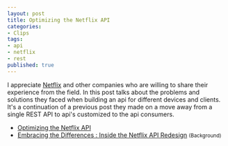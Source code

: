 ```yaml
---
layout: post
title: Optimizing the Netflix API
categories:
- Clips
tags:
- api
- netflix
- rest
published: true
---
```

I appreciate <a href="http://techblog.netflix.com/">Netflix</a> and other companies who are willing to share their experience from the field. In this post talks about the problems and solutions they faced when building an api for different devices and clients. It's a continuation of a previous post they made on a move away from a single REST API to api's customized to the api consumers.

* <a href="http://techblog.netflix.com/2013/01/optimizing-netflix-api.html">Optimizing the Netflix API</a>
* <a href="http://techblog.netflix.com/2012/07/embracing-differences-inside-netflix.html">Embracing the Differences : Inside the Netflix API Redesign</a> <small>(Background)</small>
